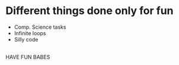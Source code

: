 # Different things done only for fun 
* Comp. Science tasks
* Infinite loops
* Silly code
<br/>
 HAVE FUN BABES
